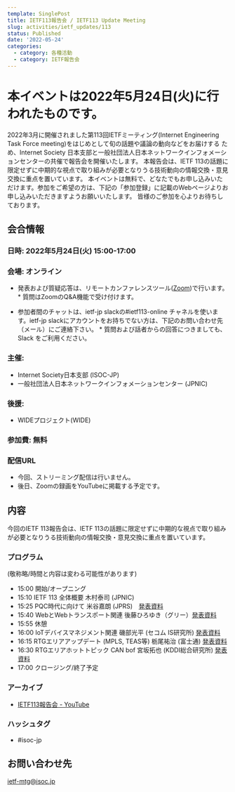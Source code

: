 ```yaml
---
template: SinglePost
title: IETF113報告会 / IETF113 Update Meeting
slug: activities/ietf_updates/113
status: Published
date: '2022-05-24'
categories:
  - category: 各種活動
  - category: IETF報告会
---
```


# 本イベントは2022年5月24日(火)に行われたものです。

2022年3月に開催されました第113回IETFミーティング(Internet Engineering Task Force meeting)をはじめとして旬の話題や議論の動向などをお届けする
ため、Internet Society 日本支部と一般社団法人日本ネットワークインフォメーションセンターの共催で報告会を開催いたします。
本報告会は、IETF 113の話題に限定せずに中期的な視点で取り組みが必要となりうる技術動向の情報交換・意見交換に重点を置いています。
本イベントは無料で、どなたでもお申し込みいただけます。参加をご希望の方は、下記の「参加登録」に記載のWebページよりお申し込みいただきますようお願いいたします。 皆様のご参加を心よりお待ちしております。

## 会合情報

### 日時: 2022年5月24日(火) 15:00-17:00


### 会場: オンライン
*  発表および質疑応答は、リモートカンファレンスツール([Zoom](https://zoom.us))で行います。
       *  質問はZoomのQ&A機能で受け付けます。

*  参加者間のチャットは、ietf-jp slackの#ietf113-online チャネルを使います。ietf-jp slackにアカウントをお持ちでない方は、下記のお問い合わせ先（メール）にご連絡下さい。
       *  質問および話者からの回答につきましても、Slack をご利用ください。


### 主催:
*  Internet Society日本支部 (ISOC-JP)
*  一般社団法人日本ネットワークインフォメーションセンター (JPNIC) 

### 後援:
*  WIDEプロジェクト(WIDE)

### 参加費: 無料

### 配信URL
*  今回、ストリーミング配信は行いません。
*  後日、Zoomの録画をYouTubeに掲載する予定です。

## 内容

今回のIETF 113報告会は、IETF 113の話題に限定せずに中期的な視点で取り組みが必要となりうる技術動向の情報交換・意見交換に重点を置いています。

### プログラム
(敬称略/時間と内容は変わる可能性があります)

* 15:00 開始/オープニング
* 15:10 IETF 113 全体概要 木村泰司 (JPNIC)
* 15:25 PQC時代に向けて  米谷嘉朗 (JPRS)　[発表資料](https://github.com/isoc-jp/website/raw/main/content/posts/IETF113-yoneya.pdf)
* 15:40 WebとWebトランスポート関連  後藤ひろゆき（グリー）[発表資料](https://github.com/isoc-jp/website/raw/main/content/posts/IETF113-goto.pdf)
* 15:55 休憩
* 16:00 IoTデバイスマネジメント関連  磯部光平 (セコム IS研究所) [発表資料](https://github.com/isoc-jp/website/raw/main/content/posts/IETF113-isobe.pdf)
* 16:15 RTGエリアアップデート (MPLS, TEAS等)  栃尾祐治 (富士通)  [発表資料](https://github.com/isoc-jp/website/raw/main/content/posts/IETF113-tochio.pdf)
* 16:30 RTGエリアホットトピック CAN bof  宮坂拓也 (KDDI総合研究所) [発表資料](https://github.com/isoc-jp/website/raw/main/content/posts/IETF113-miyasaka.pdf)
* 17:00 クロージング/終了予定

### アーカイブ

* [IETF113報告会 - YouTube](https://youtu.be/QbDF5-Dge_Q)

### ハッシュタグ

* #isoc-jp

## お問い合わせ先
ietf-mtg@isoc.jp
